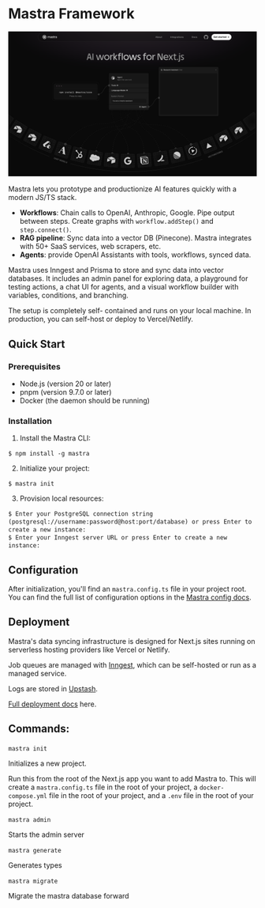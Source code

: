 # Mastra Framework

[![Mastra framework homepage](mastra-homepage.png)](https://mastra.ai)

Mastra lets you prototype and productionize AI features quickly with a modern JS/TS stack.

- **Workflows**: Chain calls to OpenAI, Anthropic, Google. Pipe output between steps. Create graphs with `workflow.addStep()` and `step.connect()`.
- **RAG pipeline**: Sync data into a vector DB (Pinecone). Mastra integrates with 50+ SaaS services, web scrapers, etc.  
- **Agents**: provide OpenAI Assistants with tools, workflows, synced data.

Mastra uses Inngest and Prisma to store and sync data into vector databases. It includes an admin panel for exploring data, a playground for testing actions, a chat UI for agents, and a visual workflow builder with variables, conditions, and branching. 

The setup is completely self- contained and runs on your local machine. In production, you can self-host or deploy to Vercel/Netlify.

## Quick Start

### Prerequisites

- Node.js (version 20 or later)
- pnpm (version 9.7.0 or later)
- Docker (the daemon should be running)

### Installation

1. Install the Mastra CLI:

```console
$ npm install -g mastra
```

2. Initialize your project:

```console
$ mastra init
```

3. Provision local resources:

```console
$ Enter your PostgreSQL connection string (postgresql://username:password@host:port/database) or press Enter to create a new instance:
$ Enter your Inngest server URL or press Enter to create a new instance:
```

## Configuration

After initialization, you'll find an `mastra.config.ts` file in your project root. You can find the full list of configuration options in the [Mastra config docs](./docs/mastra-config.md).

## Deployment

Mastra's data syncing infrastructure is designed for Next.js sites running on serverless hosting providers like Vercel or Netlify. 

Job queues are managed with [Inngest](https://inngest.com/), which can be self-hosted or run as a managed service. 

Logs are stored in [Upstash](https://upstash.com/).

[Full deployment docs](./docs/mastra-config.md) here.

## Commands:

`mastra init`

Initializes a new project.

Run this from the root of the Next.js app you want to add Mastra to. This will create a `mastra.config.ts` file in the root of your project, a `docker-compose.yml` file in the root of your project, and a `.env` file in the root of your project.

`mastra admin`

Starts the admin server

`mastra generate`

Generates types

`mastra migrate`

Migrate the mastra database forward
